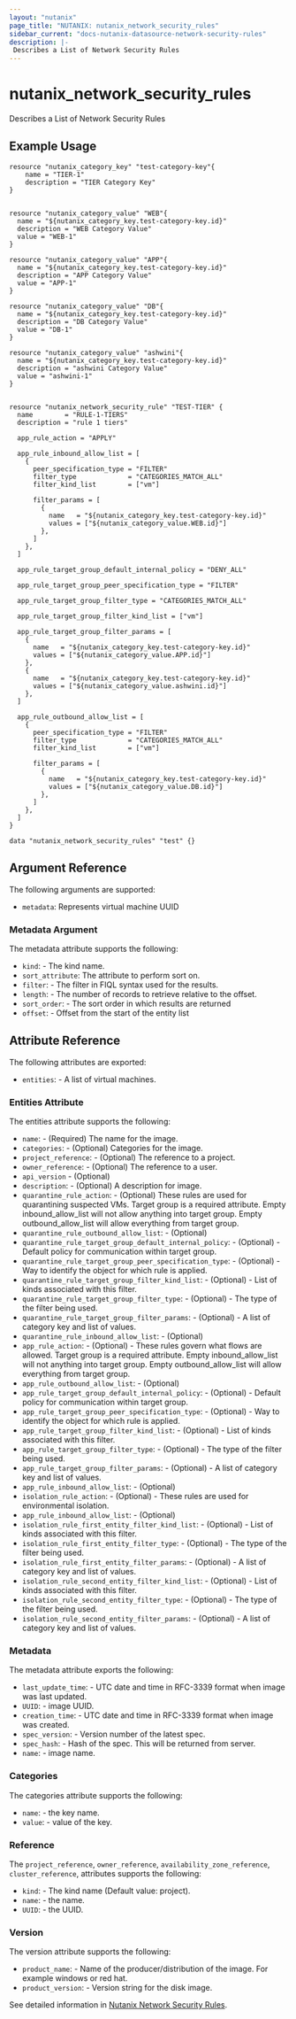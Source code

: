 ```yaml
---
layout: "nutanix"
page_title: "NUTANIX: nutanix_network_security_rules"
sidebar_current: "docs-nutanix-datasource-network-security-rules"
description: |-
 Describes a List of Network Security Rules
---
```


# nutanix_network_security_rules

Describes a List of Network Security Rules

## Example Usage

```hcl
resource "nutanix_category_key" "test-category-key"{
    name = "TIER-1"
    description = "TIER Category Key"
}


resource "nutanix_category_value" "WEB"{
  name = "${nutanix_category_key.test-category-key.id}"
  description = "WEB Category Value"
  value = "WEB-1"
}

resource "nutanix_category_value" "APP"{
  name = "${nutanix_category_key.test-category-key.id}"
  description = "APP Category Value"
  value = "APP-1"
}

resource "nutanix_category_value" "DB"{
  name = "${nutanix_category_key.test-category-key.id}"
  description = "DB Category Value"
  value = "DB-1"
}

resource "nutanix_category_value" "ashwini"{
  name = "${nutanix_category_key.test-category-key.id}"
  description = "ashwini Category Value"
  value = "ashwini-1"
}


resource "nutanix_network_security_rule" "TEST-TIER" {
  name        = "RULE-1-TIERS"
  description = "rule 1 tiers"

  app_rule_action = "APPLY"

  app_rule_inbound_allow_list = [
    {
      peer_specification_type = "FILTER"
      filter_type             = "CATEGORIES_MATCH_ALL"
      filter_kind_list        = ["vm"]

      filter_params = [
        {
          name   = "${nutanix_category_key.test-category-key.id}"
          values = ["${nutanix_category_value.WEB.id}"]
        },
      ]
    },
  ]

  app_rule_target_group_default_internal_policy = "DENY_ALL"

  app_rule_target_group_peer_specification_type = "FILTER"

  app_rule_target_group_filter_type = "CATEGORIES_MATCH_ALL"

  app_rule_target_group_filter_kind_list = ["vm"]

  app_rule_target_group_filter_params = [
    {
      name   = "${nutanix_category_key.test-category-key.id}"
      values = ["${nutanix_category_value.APP.id}"]
    },
    {
      name   = "${nutanix_category_key.test-category-key.id}"
      values = ["${nutanix_category_value.ashwini.id}"]
    },
  ]

  app_rule_outbound_allow_list = [
    {
      peer_specification_type = "FILTER"
      filter_type             = "CATEGORIES_MATCH_ALL"
      filter_kind_list        = ["vm"]

      filter_params = [
        {
          name   = "${nutanix_category_key.test-category-key.id}"
          values = ["${nutanix_category_value.DB.id}"]
        },
      ]
    },
  ]
}

data "nutanix_network_security_rules" "test" {}
```

## Argument Reference

The following arguments are supported:

* `metadata`: Represents virtual machine UUID

### Metadata Argument

The metadata attribute supports the following:

* `kind`: - The kind name.
* `sort_attribute`: The attribute to perform sort on.
* `filter`: - The filter in FIQL syntax used for the results.
* `length`: - The number of records to retrieve relative to the offset.
* `sort_order`: - The sort order in which results are returned
* `offset`: - Offset from the start of the entity list

## Attribute Reference

The following attributes are exported:

* `entities`: - A list of virtual machines.

### Entities Attribute

The entities attribute supports the following:

* `name`: - (Required) The name for the image.
* `categories`: - (Optional) Categories for the image.
* `project_reference`: - (Optional) The reference to a project.
* `owner_reference`: - (Optional) The reference to a user.
* `api_version` - (Optional)
* `description`: - (Optional) A description for image.
* `quarantine_rule_action`: - (Optional) These rules are used for quarantining suspected VMs. Target group is a required attribute. Empty inbound_allow_list will not allow anything into target group. Empty outbound_allow_list will allow everything from target group.
* `quarantine_rule_outbound_allow_list`: - (Optional)
* `quarantine_rule_target_group_default_internal_policy`: - (Optional) - Default policy for communication within target group.
* `quarantine_rule_target_group_peer_specification_type`: - (Optional) - Way to identify the object for which rule is applied.
* `quarantine_rule_target_group_filter_kind_list`: - (Optional) - List of kinds associated with this filter.
* `quarantine_rule_target_group_filter_type`: - (Optional) - The type of the filter being used.
* `quarantine_rule_target_group_filter_params`: - (Optional) - A list of category key and list of values.
* `quarantine_rule_inbound_allow_list`: - (Optional)
* `app_rule_action`: - (Optional) - These rules govern what flows are allowed. Target group is a required attribute. Empty inbound_allow_list will not anything into target group. Empty outbound_allow_list will allow everything from target group.
* `app_rule_outbound_allow_list`: - (Optional)
* `app_rule_target_group_default_internal_policy`: - (Optional) - Default policy for communication within target group.
* `app_rule_target_group_peer_specification_type`: - (Optional) - Way to identify the object for which rule is applied.
* `app_rule_target_group_filter_kind_list`: - (Optional) - List of kinds associated with this filter.
* `app_rule_target_group_filter_type`: - (Optional) - The type of the filter being used.
* `app_rule_target_group_filter_params`: - (Optional) - A list of category key and list of values.
* `app_rule_inbound_allow_list`: - (Optional)
* `isolation_rule_action`: - (Optional) - These rules are used for environmental isolation.
* `app_rule_inbound_allow_list`: - (Optional)
* `isolation_rule_first_entity_filter_kind_list`: - (Optional) - List of kinds associated with this filter.
* `isolation_rule_first_entity_filter_type`: - (Optional) - The type of the filter being used.
* `isolation_rule_first_entity_filter_params`: - (Optional) - A list of category key and list of values.
* `isolation_rule_second_entity_filter_kind_list`: - (Optional) - List of kinds associated with this filter.
* `isolation_rule_second_entity_filter_type`: - (Optional) - The type of the filter being used.
* `isolation_rule_second_entity_filter_params`: - (Optional) - A list of category key and list of values.

### Metadata

The metadata attribute exports the following:

* `last_update_time`: - UTC date and time in RFC-3339 format when image was last updated.
* `UUID`: - image UUID.
* `creation_time`: - UTC date and time in RFC-3339 format when image was created.
* `spec_version`: - Version number of the latest spec.
* `spec_hash`: - Hash of the spec. This will be returned from server.
* `name`: - image name.

### Categories

The categories attribute supports the following:

* `name`: - the key name.
* `value`: - value of the key.

### Reference

The `project_reference`, `owner_reference`, `availability_zone_reference`, `cluster_reference`, attributes supports the following:

* `kind`: - The kind name (Default value: project).
* `name`: - the name.
* `UUID`: - the UUID.

### Version

The version attribute supports the following:

* `product_name`: - Name of the producer/distribution of the image. For example windows or red hat.
* `product_version`: - Version string for the disk image.

See detailed information in [Nutanix Network Security Rules](https://nutanix.github.io/Automation/experimental/swagger-redoc-sandbox/#tag/network_security_rules/paths/~1network_security_rules~1list/post).